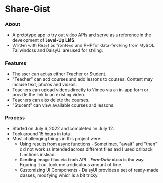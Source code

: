 # Share-Gist

### About

* A prototype app to try out video APIs and serve as a reference in the development of **Level-Up LMS**.
* Written with React as frontend and PHP for data-fetching from MySQL. Tailwindcss and DaisyUI are used for styling.

### Features

* The user can act as either Teacher or Student.
* "Teacher" can add courses and add lessons to courses. Content may include text, photos and videos.
* Teachers can upload videos directly to Vimeo via an in-app form or provide the link to an existing video.
* Teachers can also delete the courses.
* "Student" can view available courses and lessons.

### Process

* Started on July 6, 2022 and completed on July 12.
* Took around 15 hours in total.
* Most challenging things in this project were:
    * Using results from async functions - Sometimes, "await" and "then" did not work as intended across different files and I used callback functions instead.
    * Sending image files via fetch API - *FormData* class is the way. Figuring it out took me a ridiculous amount of time.
    * Customizing UI Components - DaisyUI provides a set of ready-made classes, modifying which is a bit tricky.

